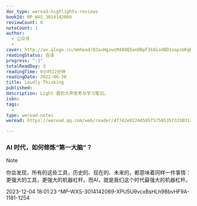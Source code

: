 ```yaml
---
doc_type: weread-highlights-reviews
bookId: MP_WXS_3014142069
reviewCount: 0
noteCount: 1
author:
  - 公众号
  - 
cover: http://wx.qlogo.cn/mmhead/Q3auHgzwzM480QIwnDBpF3k8iaXBD1oapzUKgRA3Kelfcsiakl5LaTQQ/0
readingStatus: 在读
progress: "-1"
totalReadDay: 3
readingTime: 0小时12分钟
readingDate: 2022-06-30
title: Loudly Thinking
published: 
description: Light 君的大声思考与学习笔记。
isbn: 
tags:
  - 
type: weread-notes
weread: https://weread.qq.com/web/reader/4f742e0224d505f5758535f333031343134323036398f5

---
```



### AI 时代，如何修炼“第一大脑”？

> [!NOTE] 
> 你会发现，所有的这些工具，历史的、现在的、未来的，都意味着同样一件事情：更强大的工具，更强大的机器杠杆。而AI，就是我们这个时代最强大的机器杠杆。
> 
> 2023-12-04 18:01:23 ^MP-WXS-3014142069-XPU5U9vcxBsHLh9BbvHF9A-1181-1254

